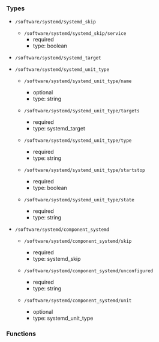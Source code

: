 ### Types

- `/software/systemd/systemd_skip`
    - `/software/systemd/systemd_skip/service`
        - required
        - type: boolean

- `/software/systemd/systemd_target`
- `/software/systemd/systemd_unit_type`
    - `/software/systemd/systemd_unit_type/name`
        - optional
        - type: string

    - `/software/systemd/systemd_unit_type/targets`
        - required
        - type: systemd_target

    - `/software/systemd/systemd_unit_type/type`
        - required
        - type: string

    - `/software/systemd/systemd_unit_type/startstop`
        - required
        - type: boolean

    - `/software/systemd/systemd_unit_type/state`
        - required
        - type: string

- `/software/systemd/component_systemd`
    - `/software/systemd/component_systemd/skip`
        - required
        - type: systemd_skip

    - `/software/systemd/component_systemd/unconfigured`
        - required
        - type: string

    - `/software/systemd/component_systemd/unit`
        - optional
        - type: systemd_unit_type
### Functions

